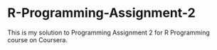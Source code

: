 # R-Programming-Assignment-2

This is my solution to Programming Assignment 2 for R Programming course on Coursera.
